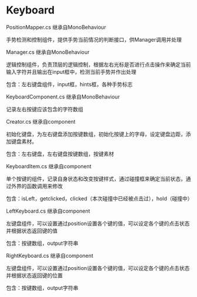 # Keyboard

PositionMapper.cs 继承自MonoBehaviour

手势检测和控制组件，提供手势当前情况的判断接口，供Manager调用并处理



Manager.cs 继承自MonoBehaviour

逻辑控制组件，负责顶层的逻辑控制，根据左右光标是否进行点击操作来确定当前输入字符并且输出在input框中，检测当前手势并作出处理

包含：左右键盘组件，input框，hints框，各种手势标志



KeyboardComponent.cs 继承自MonoBehaviour

记录左右按键应该包含的字符数组



Creator.cs 继承自component

初始化键盘，为左右键盘添加按键数组，初始化按键上的字母，设定键盘边距，添加键盘素材。

包含：左右键盘，左右键盘按键数组，按键素材



KeyboardItem.cs 继承自component

单个按键的组件，记录自身状态和改变按键样式，通过碰撞框来确定当前状态，通过外界的函数调用来修改

包含：isLeft，getclicked，clicked（本次碰撞中已经被点击过），hold（碰撞中）



LeftKeyboard.cs 继承自component

左键盘组件，可以设置通过position设置各个键的值，可以设定各个键的点击状态并根据状态返回键的值

包含：按键数组，output字符串



RightKeyboard.cs 继承自component

左键盘组件，可以设置通过position设置各个键的值，可以设定各个键的点击状态并根据状态返回键的位置

包含：按键数组，output字符串















